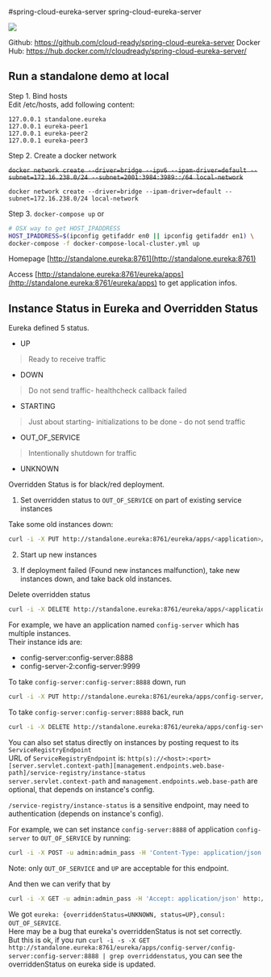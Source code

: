 #spring-cloud-eureka-server
spring-cloud-eureka-server

![](https://travis-ci.org/cloud-ready/spring-cloud-service-discovery.svg?branch=develop)

Github: https://github.com/cloud-ready/spring-cloud-eureka-server
Docker Hub: https://hub.docker.com/r/cloudready/spring-cloud-eureka-server/


## Run a standalone demo at local

Step 1. Bind hosts  
Edit /etc/hosts, add following content:
```text
127.0.0.1 standalone.eureka
127.0.0.1 eureka-peer1
127.0.0.1 eureka-peer2
127.0.0.1 eureka-peer3
```

Step 2. Create a docker network

<del>`docker network create --driver=bridge --ipv6 --ipam-driver=default --subnet=172.16.238.0/24 --subnet=2001:3984:3989::/64 local-network`</del>

`docker network create --driver=bridge --ipam-driver=default --subnet=172.16.238.0/24 local-network`

Step 3. `docker-compose up` or
```bash
# OSX way to get HOST_IPADDRESS
HOST_IPADDRESS=$(ipconfig getifaddr en0 || ipconfig getifaddr en1) \
docker-compose -f docker-compose-local-cluster.yml up
```

Homepage [http://standalone.eureka:8761](http://standalone.eureka:8761)

Access [http://standalone.eureka:8761/eureka/apps](http://standalone.eureka:8761/eureka/apps) to get application infos.

## Instance Status in Eureka and Overridden Status

Eureka defined 5 status.
+ UP
>Ready to receive traffic
+ DOWN
>Do not send traffic- healthcheck callback failed
+ STARTING
> Just about starting- initializations to be done - do not send traffic
+ OUT_OF_SERVICE
> Intentionally shutdown for traffic
+ UNKNOWN

Overridden Status is for black/red deployment.

1. Set overridden status to `OUT_OF_SERVICE` on part of existing service instances

Take some old instances down:
```bash
curl -i -X PUT http://standalone.eureka:8761/eureka/apps/<application>/<instance-id>/status?value=OUT_OF_SERVICE
```

2. Start up new instances

3. If deployment failed (Found new instances malfunction), take new instances down, and take back old instances.

Delete overridden status
```bash
curl -i -X DELETE http://standalone.eureka:8761/eureka/apps/<application>/<instance-id>/status
```

For example, we have an application named `config-server` which has multiple instances.  
Their instance ids are:

- config-server:config-server:8888
- config-server-2:config-server:9999

To take `config-server:config-server:8888` down, run
```bash
curl -i -X PUT http://standalone.eureka:8761/eureka/apps/config-server/config-server:config-server:8888/status?value=OUT_OF_SERVICE
```

To take `config-server:config-server:8888` back, run
```bash
curl -i -X DELETE http://standalone.eureka:8761/eureka/apps/config-server/config-server:config-server:8888/status
```

You can also set status directly on instances by posting request to its `ServiceRegistryEndpoint`  
URL of `ServiceRegistryEndpoint` is: `http(s)://<host>:<port>[server.servlet.context-path][management.endpoints.web.base-path]/service-registry/instance-status`  
`server.servlet.context-path` and `management.endpoints.web.base-path` are optional, that depends on instance's config.  

`/service-registry/instance-status` is a sensitive endpoint, may need to authentication (depends on instance's config).   

For example, we can set instance `config-server:8888` of application `config-server` to `OUT_OF_SERVICE` by running:
```bash
curl -i -X POST -u admin:admin_pass -H 'Content-Type: application/json' -d 'OUT_OF_SERVICE' http://config-server:8888/manage/service-registry/instance-status
```

Note: only `OUT_OF_SERVICE` and `UP` are acceptable for this endpoint.  

And then we can verify that by
```bash
curl -i -X GET -u admin:admin_pass -H 'Accept: application/json' http://config-server:8888/manage/service-registry/instance-status
```
We got `eureka: {overriddenStatus=UNKNOWN, status=UP},consul: OUT_OF_SERVICE`.  
Here may be a bug that eureka's overriddenStatus is not set correctly.  
But this is ok, if you run `curl -i -s -X GET http://standalone.eureka:8761/eureka/apps/config-server/config-server:config-server:8888 | grep overriddenstatus`,
you can see the overriddenStatus on eureka side is updated.  
